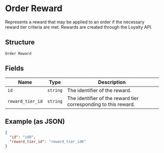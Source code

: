 
# Order Reward

Represents a reward that may be applied to an order if the necessary
reward tier criteria are met. Rewards are created through the Loyalty API.

## Structure

`Order Reward`

## Fields

| Name | Type | Description |
|  --- | --- | --- |
| `id` | `string` | The identifier of the reward. |
| `reward_tier_id` | `string` | The identifier of the reward tier corresponding to this reward. |

## Example (as JSON)

```json
{
  "id": "id0",
  "reward_tier_id": "reward_tier_id6"
}
```

